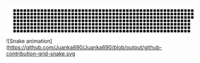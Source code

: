 <a href=#><img src="name.svg"></a>
![Snake animation](https://github.com/Juanka690/Juanka690/blob/output/github-contribution-grid-snake.svg
<div style="display: flex; align-items: flex-start;">
  <a href="https://beacons.ai/Juanka690">
</div>


